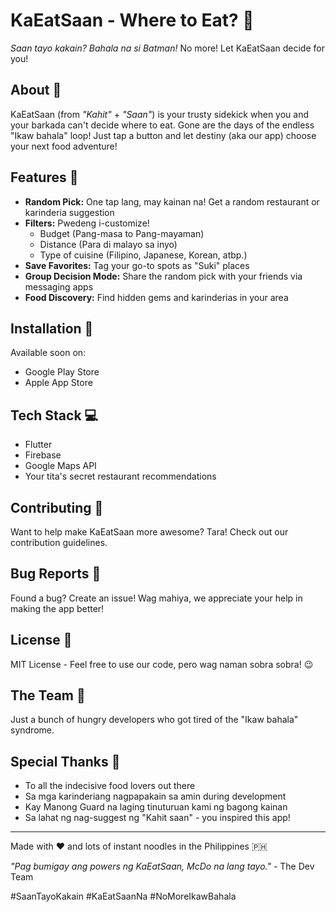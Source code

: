 # KaEatSaan - Where to Eat? 🍜

*Saan tayo kakain? Bahala na si Batman!* No more! Let KaEatSaan decide for you! 

## About 🤔
KaEatSaan (from *"Kahit"* + *"Saan"*) is your trusty sidekick when you and your barkada can't decide where to eat. Gone are the days of the endless "Ikaw bahala" loop! Just tap a button and let destiny (aka our app) choose your next food adventure!

## Features 🌟
- **Random Pick:** One tap lang, may kainan na! Get a random restaurant or karinderia suggestion
- **Filters:** Pwedeng i-customize!
  - Budget (Pang-masa to Pang-mayaman)
  - Distance (Para di malayo sa inyo)
  - Type of cuisine (Filipino, Japanese, Korean, atbp.)
- **Save Favorites:** Tag your go-to spots as "Suki" places
- **Group Decision Mode:** Share the random pick with your friends via messaging apps
- **Food Discovery:** Find hidden gems and karinderias in your area

## Installation 📱
Available soon on:
- Google Play Store
- Apple App Store

## Tech Stack 💻
- Flutter
- Firebase  
- Google Maps API
- Your tita's secret restaurant recommendations

## Contributing 🤝
Want to help make KaEatSaan more awesome? Tara! Check out our contribution guidelines.

## Bug Reports 🐛
Found a bug? Create an issue! Wag mahiya, we appreciate your help in making the app better!

## License 📄
MIT License - Feel free to use our code, pero wag naman sobra sobra! 😉

## The Team 👥
Just a bunch of hungry developers who got tired of the "Ikaw bahala" syndrome.

## Special Thanks 🙏
- To all the indecisive food lovers out there
- Sa mga karinderiang nagpapakain sa amin during development
- Kay Manong Guard na laging tinuturuan kami ng bagong kainan
- Sa lahat ng nag-suggest ng "Kahit saan" - you inspired this app!

---
Made with ❤️ and lots of instant noodles in the Philippines 🇵🇭

*"Pag bumigay ang powers ng KaEatSaan, McDo na lang tayo."* - The Dev Team

#SaanTayoKakain #KaEatSaanNa #NoMoreIkawBahala